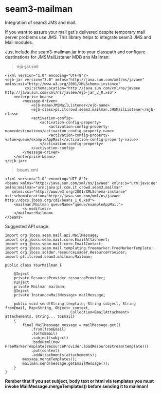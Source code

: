 seam3-mailman
=============

Integration of seam3 JMS and mail.

If you want to assure your mail get's delivered despite temporary mail server problems use JMS. This library helps to integrate seam3 JMS and Mail modules.

Just include the seam3-mailman.jar into your classpath and configure destinations for JMSMailListener MDB ans Mailman:
>ejb-jar.xml

    <?xml version="1.0" encoding="UTF-8"?>
    <ejb-jar version="3.0" xmlns="http://java.sun.com/xml/ns/javaee" xmlns:xsi="http://www.w3.org/2001/XMLSchema-instance"
             xsi:schemaLocation="http://java.sun.com/xml/ns/javaee http://java.sun.com/xml/ns/javaee/ejb-jar_3_0.xsd">
        <enterprise-beans>
            <message-driven>
                <ejb-name>JMSMailListener</ejb-name>
                <ejb-class>pl.itcrowd.seam3.mailman.JMSMailListener</ejb-class>
                <activation-config>
                    <activation-config-property>
                        <activation-config-property-name>destination</activation-config-property-name>
                        <activation-config-property-value>queue/exampleAppMail</activation-config-property-value>
                    </activation-config-property>
                </activation-config>
            </message-driven>
        </enterprise-beans>    
    </ejb-jar>
>beans.xml

    <?xml version="1.0" encoding="UTF-8"?>
    <beans xmlns="http://java.sun.com/xml/ns/javaee" xmlns:s="urn:java:ee" xmlns:mailman="urn:java:pl.com.it_crowd.seam3.mailman"
       xmlns:xsi="http://www.w3.org/2001/XMLSchema-instance" xsi:schemaLocation="http://java.sun.com/xml/ns/javaee http://docs.jboss.org/cdi/beans_1_0.xsd">
        <mailman:Mailman queueName="queue/exampleAppMail">
            <s:modifies/>
        </mailman:Mailman>    
    </beans>

Suggested API usage:

    import org.jboss.seam.mail.api.MailMessage;
    import org.jboss.seam.mail.core.EmailAttachment;
    import org.jboss.seam.mail.core.EmailContact;
    import org.jboss.seam.mail.templating.freemarker.FreeMarkerTemplate;
    import org.jboss.solder.resourceLoader.ResourceProvider;
    import pl.itcrowd.seam3.mailman.Mailman;

    public class YourMailman {

        @Inject
        private ResourceProvider resourceProvider;
        @Inject
        private Mailman mailman;
        @Inject
        private Instance<MailMessage> mailMessage;

        public void send(String template, String subject, String fromEmail, Map<String, Object> context,
                                  Collection<EmailAttachment> attachements, String... toEmail)
        {
            final MailMessage message = mailMessage.get()
                .from(fromEmail)
                .to(toEmail)
                .subject(subject)
                .bodyHtml(new FreeMarkerTemplate(resourceProvider.loadResourceStream(template)))
                .put(context)
                .addAttachments(attachements);
            message.mergeTemplates();
            mailman.send(message.getEmailMessage());
        }
    }

**Rember that if you set subject, body text or html via templates you must invoke MailMessage.mergeTemplates() before sending it to mailman!**